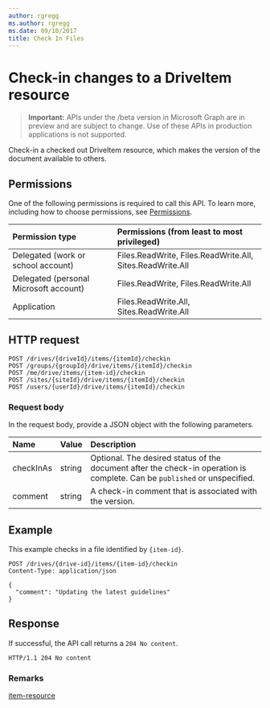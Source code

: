 ```yaml
---
author: rgregg
ms.author: rgregg
ms.date: 09/10/2017
title: Check In Files
---
```

# Check-in changes to a DriveItem resource

> **Important:** APIs under the /beta version in Microsoft Graph are in preview and are subject to change. Use of these APIs in production applications is not supported.

Check-in a checked out DriveItem resource, which makes the version of the document available to others.

## Permissions

One of the following permissions is required to call this API. To learn more, including how to choose permissions, see [Permissions](/graph/permissions-reference).

|Permission type      | Permissions (from least to most privileged)              |
|:--------------------|:---------------------------------------------------------|
|Delegated (work or school account) | Files.ReadWrite, Files.ReadWrite.All, Sites.ReadWrite.All    |
|Delegated (personal Microsoft account) | Files.ReadWrite, Files.ReadWrite.All    |
|Application | Files.ReadWrite.All, Sites.ReadWrite.All |

## HTTP request

<!-- { "blockType": "ignored" } -->

```http
POST /drives/{driveId}/items/{itemId}/checkin
POST /groups/{groupId}/drive/items/{itemId}/checkin
POST /me/drive/items/{item-id}/checkin
POST /sites/{siteId}/drive/items/{itemId}/checkin
POST /users/{userId}/drive/items/{itemId}/checkin
```

### Request body

In the request body, provide a JSON object with the following parameters.


|   Name    | Value  |                                                Description                                                |
| :-------- | :----- | :-------------------------------------------------------------------------------------------------------- |
| checkInAs | string | Optional. The desired status of the document after the check-in operation is complete. Can be `published` or unspecified. |
| comment   | string | A check-in comment that is associated with the version.                                                   |

## Example

This example checks in a file identified by `{item-id}`.

<!-- { "blockType": "request", "name": "checkin-item", "scopes": "files.readwrite", "target": "action" } -->

```http
POST /drives/{drive-id}/items/{item-id}/checkin
Content-Type: application/json

{
  "comment": "Updating the latest guidelines"
}
```

## Response

If successful, the API call returns a `204 No content`.

<!-- { "blockType": "response" } -->

```http
HTTP/1.1 204 No content
```

### Remarks


[item-resource](../resources/driveitem)

<!-- {
  "type": "#page.annotation",
  "description": "Create a copy of an existing item.",
  "keywords": "copy existing item",
  "section": "documentation",
  "tocPath": "Items/Copy"
} -->
